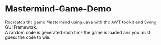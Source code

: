 # Mastermind-Game-Demo
Recreates the game Mastermind using Java with the AWT toolkit and Swing GUI Framework.
<br>
A random code is generated each time the game is loaded and you must guess the code to win.
